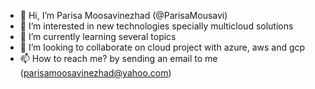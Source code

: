 - 👋 Hi, I’m Parisa Moosavinezhad (@ParisaMousavi)
- 👀 I’m interested in new technologies specially multicloud solutions
- 🌱 I’m currently learning several topics
- 💞️ I’m looking to collaborate on cloud project with azure, aws and gcp
- 📫 How to reach me? by sending an email to me (parisamoosavinezhad@yahoo.com)

<!---
ParisaMousavi/ParisaMousavi is a ✨ special ✨ repository because its `README.md` (this file) appears on your GitHub profile.
You can click the Preview link to take a look at your changes.
--->
